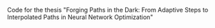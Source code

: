Code for the thesis "Forging Paths in the Dark: From Adaptive Steps to Interpolated Paths in Neural Network Optimization"
